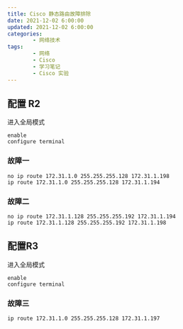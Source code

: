 ```yaml
---
title: Cisco 静态路由故障排除
date: 2021-12-02 6:00:00
updated: 2021-12-02 6:00:00
categories:
        - 网络技术
tags:
        - 网络
        - Cisco
        - 学习笔记
        - Cisco 实验
---
```


## 配置 R2

进入全局模式

```
enable
configure terminal
```

### 故障一

```
no ip route 172.31.1.0 255.255.255.128 172.31.1.198
ip route 172.31.1.0 255.255.255.128 172.31.1.194
```

### 故障二

```
no ip route 172.31.1.128 255.255.255.192 172.31.1.194
ip route 172.31.1.128 255.255.255.192 172.31.1.198
```



## 配置R3

进入全局模式

```
enable
configure terminal
```

### 故障三

```
ip route 172.31.1.0 255.255.255.128 172.31.1.197
```

